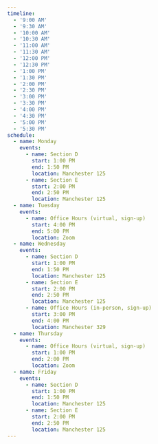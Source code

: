 ```yaml
---
timeline:
  - '9:00 AM'
  - '9:30 AM'
  - '10:00 AM'
  - '10:30 AM'
  - '11:00 AM'
  - '11:30 AM'
  - '12:00 PM'
  - '12:30 PM'
  - '1:00 PM'
  - '1:30 PM'
  - '2:00 PM'
  - '2:30 PM'
  - '3:00 PM'
  - '3:30 PM'
  - '4:00 PM'
  - '4:30 PM'
  - '5:00 PM'
  - '5:30 PM'
schedule:
  - name: Monday
    events:
      - name: Section D
        start: 1:00 PM
        end: 1:50 PM
        location: Manchester 125
      - name: Section E
        start: 2:00 PM
        end: 2:50 PM
        location: Manchester 125
  - name: Tuesday
    events:
      - name: Office Hours (virtual, sign-up)
        start: 4:00 PM
        end: 5:00 PM
        location: Zoom
  - name: Wednesday
    events:
      - name: Section D
        start: 1:00 PM
        end: 1:50 PM
        location: Manchester 125
      - name: Section E
        start: 2:00 PM
        end: 2:50 PM
        location: Manchester 125
      - name: Office Hours (in-person, sign-up)
        start: 3:00 PM
        end: 4:00 PM
        location: Manchester 329
  - name: Thursday
    events:
      - name: Office Hours (virtual, sign-up)
        start: 1:00 PM
        end: 2:00 PM
        location: Zoom
  - name: Friday
    events:
      - name: Section D
        start: 1:00 PM
        end: 1:50 PM
        location: Manchester 125
      - name: Section E
        start: 2:00 PM
        end: 2:50 PM
        location: Manchester 125
---
```

